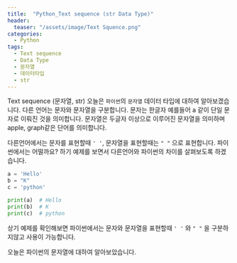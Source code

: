 ```yaml
---
title:  "Python_Text sequence (str Data Type)"
header:
  teaser: "/assets/image/Text Squence.png"
categories: 
  - Python
tags:
  - Text sequence
  - Data Type
  - 문자열
  - 데이터타입
  - str
---
```




Text sequence (문자열, str)
오늘은 `파이썬`의 `문자열` 데이터 타입에 대하여 알아보겠습니다. 
다른 언어는 문자와 문자열을 구분합니다. 문자는 한글자 예를들어 a 같이 단일 문자로 이뤄진 것을 의미합니다.
문자열은 두글자 이상으로 이루어진 문자열을 의미하며 apple, graph같은 단어를 의미합니다.

다른언어에서는 문자를 표현할때 `' '`, 문자열을 표현할때는 `" "` 으로 표현합니다.
파이썬에서는 어떨까요? 하기 예제를 보면서 다른언어와 파이썬의 차이를 살펴보도록 하겠습니다.
``` python
a = 'Hello'
b = "K"
c = 'python'

print(a)  # Hello
print(b)  # K
print(c)  # python
```

상기 예제를 확인해보면 파이썬에서는 문자와 문자열을 표현할때 `' '` 와 `" "` 을 구분하지않고 사용이 가능합니다.


오늘은 파이썬의 문자열에 대하여 알아보았습니다.